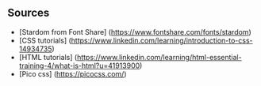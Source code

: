 ## Sources
* [Stardom from Font Share] (https://www.fontshare.com/fonts/stardom)
* [CSS tutorials] (https://www.linkedin.com/learning/introduction-to-css-14934735)
* [HTML tutorials] (https://www.linkedin.com/learning/html-essential-training-4/what-is-html?u=41913900)
* [Pico css] (https://picocss.com/)